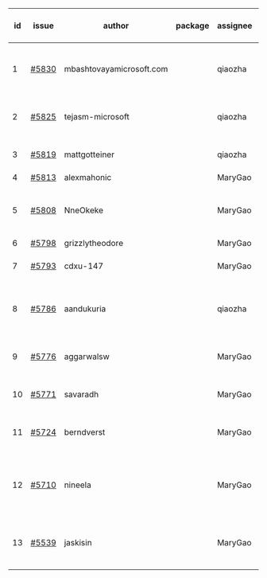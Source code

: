 | id | issue | author | package | assignee | bot advice | created date of issue | target release date | date from target |
| ------ | ------ | ------ | ------ | ------ | ------ | ------ | ------ | :-----: |
| 1 | [#5830](https://github.com/Azure/sdk-release-request/issues/5830) | mbashtovayamicrosoft.com |  | qiaozha | new comment. Attention to inconsistent tag. | 01-15 | 02-28 |  |
| 2 | [#5825](https://github.com/Azure/sdk-release-request/issues/5825) | tejasm-microsoft |  | qiaozha | Attention to inconsistent tag. HoldOn. | 01-15 | 01-24 |  |
| 3 | [#5819](https://github.com/Azure/sdk-release-request/issues/5819) | mattgotteiner |  | qiaozha | Attention to inconsistent tag. | 01-13 | 02-28 |  |
| 4 | [#5813](https://github.com/Azure/sdk-release-request/issues/5813) | alexmahonic |  | MaryGao | HoldOn. | 01-10 | 01-24 |  |
| 5 | [#5808](https://github.com/Azure/sdk-release-request/issues/5808) | NneOkeke |  | MaryGao | new comment. FirstGA. HoldOn. TypeSpec. | 01-09 | 01-24 |  |
| 6 | [#5798](https://github.com/Azure/sdk-release-request/issues/5798) | grizzlytheodore |  | MaryGao |  | 01-06 | 01-24 |  |
| 7 | [#5793](https://github.com/Azure/sdk-release-request/issues/5793) | cdxu-147 |  | MaryGao | new comment. HoldOn. | 12-26 | 01-24 |  |
| 8 | [#5786](https://github.com/Azure/sdk-release-request/issues/5786) | aandukuria |  | qiaozha | new comment. close to release date. | 12-16 | 01-23 | 2 |
| 9 | [#5776](https://github.com/Azure/sdk-release-request/issues/5776) | aggarwalsw |  | MaryGao | new comment. FirstBeta. TypeSpec. | 12-11 | 01-24 |  |
| 10 | [#5771](https://github.com/Azure/sdk-release-request/issues/5771) | savaradh |  | MaryGao | new comment. HoldOn. | 12-09 | 01-25 |  |
| 11 | [#5724](https://github.com/Azure/sdk-release-request/issues/5724) | berndverst |  | MaryGao | new comment. FirstBeta. TypeSpec. | 11-15 | 02-21 |  |
| 12 | [#5710](https://github.com/Azure/sdk-release-request/issues/5710) | nineela |  | MaryGao | new comment. Attention to inconsistent tag. HoldOn. | 11-11 | 01-25 |  |
| 13 | [#5539](https://github.com/Azure/sdk-release-request/issues/5539) | jaskisin |  | MaryGao | new comment. FirstGA. HoldOn. TypeSpec. | 09-27 | 01-24 |  |

